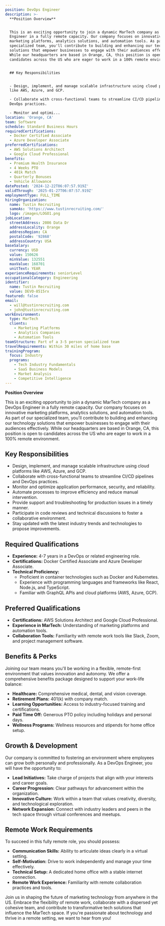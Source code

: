 ```yaml
---
position: DevOps Engineer
description: >-
  **Position Overview**


  This is an exciting opportunity to join a dynamic MarTech company as a DevOps
  Engineer in a fully remote capacity. Our company focuses on innovative
  marketing platforms, analytics solutions, and automation tools. As part of our
  specialized team, you'll contribute to building and enhancing our technology
  solutions that empower businesses to engage with their audiences effectively.
  While our headquarters are based in Orange, CA, this position is open to
  candidates across the US who are eager to work in a 100% remote environment.


  ## Key Responsibilities


  - Design, implement, and manage scalable infrastructure using cloud platforms
  like AWS, Azure, and GCP.

  - Collaborate with cross-functional teams to streamline CI/CD pipelines and
  DevOps practices.

  - Monitor and optimi...
location: 'Orange, CA'
team: Software
schedule: Standard Business Hours
requiredCertifications:
  - Docker Certified Associate
  - Azure Developer Associate
preferredCertifications:
  - AWS Solutions Architect
  - Google Cloud Professional
benefits:
  - Premium Health Insurance
  - 4 Weeks PTO
  - 401k Match
  - Quarterly Bonuses
  - Vehicle Allowance
datePosted: '2024-12-22T06:07:57.919Z'
validThrough: '2025-01-27T06:07:57.919Z'
employmentType: FULL_TIME
hiringOrganization:
  name: Tustin Recruiting
  sameAs: 'https://www.tustinrecruiting.com/'
  logo: /images/LOGO1.png
jobLocation:
  streetAddress: 2086 Data Dr
  addressLocality: Orange
  addressRegion: CA
  postalCode: '92868'
  addressCountry: USA
baseSalary:
  currency: USD
  value: 150626
  minValue: 132551
  maxValue: 168701
  unitText: YEAR
experienceRequirements: seniorLevel
occupationalCategory: Engineering
identifier:
  name: Tustin Recruiting
  value: DEVO-8515rx
featured: false
email:
  - will@tustinrecruiting.com
  - john@tustinrecruiting.com
workEnvironment:
  type: MarTech
  clients:
    - Marketing Platforms
    - Analytics Companies
    - Automation Tools
teamStructure: Part of a 3-5 person specialized team
travelRequirements: Within 30 miles of home base
trainingProgram:
  focus: Industry
  programs:
    - Tech Industry Fundamentals
    - SaaS Business Models
    - Market Analysis
    - Competitive Intelligence
---
```




**Position Overview**

This is an exciting opportunity to join a dynamic MarTech company as a DevOps Engineer in a fully remote capacity. Our company focuses on innovative marketing platforms, analytics solutions, and automation tools. As part of our specialized team, you'll contribute to building and enhancing our technology solutions that empower businesses to engage with their audiences effectively. While our headquarters are based in Orange, CA, this position is open to candidates across the US who are eager to work in a 100% remote environment.

## Key Responsibilities

- Design, implement, and manage scalable infrastructure using cloud platforms like AWS, Azure, and GCP.
- Collaborate with cross-functional teams to streamline CI/CD pipelines and DevOps practices.
- Monitor and optimize application performance, security, and reliability.
- Automate processes to improve efficiency and reduce manual intervention.
- Provide support and troubleshooting for production issues in a timely manner.
- Participate in code reviews and technical discussions to foster a collaborative environment.
- Stay updated with the latest industry trends and technologies to propose improvements.

## Required Qualifications

- **Experience:** 4-7 years in a DevOps or related engineering role.
- **Certifications:** Docker Certified Associate and Azure Developer Associate.
- **Technical Proficiency:** 
  - Proficient in container technologies such as Docker and Kubernetes.
  - Experience with programming languages and frameworks like React, Node.js, and TypeScript.
  - Familiar with GraphQL APIs and cloud platforms (AWS, Azure, GCP).

## Preferred Qualifications

- **Certifications:** AWS Solutions Architect and Google Cloud Professional.
- **Experience in MarTech:** Understanding of marketing platforms and automation tools.
- **Collaboration Tools:** Familiarity with remote work tools like Slack, Zoom, and project management software.

## Benefits & Perks

Joining our team means you'll be working in a flexible, remote-first environment that values innovation and autonomy. We offer a comprehensive benefits package designed to support your work-life balance:

- **Healthcare:** Comprehensive medical, dental, and vision coverage.
- **Retirement Plans:** 401(k) with company match.
- **Learning Opportunities:** Access to industry-focused training and certifications.
- **Paid Time Off:** Generous PTO policy including holidays and personal days.
- **Wellness Programs:** Wellness resources and stipends for home office setup.

## Growth & Development

Our company is committed to fostering an environment where employees can grow both personally and professionally. As a DevOps Engineer, you will have the opportunity to:

- **Lead Initiatives:** Take charge of projects that align with your interests and career goals.
- **Career Progression:** Clear pathways for advancement within the organization.
- **Innovative Culture:** Work within a team that values creativity, diversity, and technological exploration.
- **Network Expansion:** Connect with industry leaders and peers in the tech space through virtual conferences and meetups.

## Remote Work Requirements

To succeed in this fully remote role, you should possess:

- **Communication Skills:** Ability to articulate ideas clearly in a virtual setting.
- **Self-Motivation:** Drive to work independently and manage your time effectively.
- **Technical Setup:** A dedicated home office with a stable internet connection.
- **Remote Work Experience:** Familiarity with remote collaboration practices and tools.

Join us in shaping the future of marketing technology from anywhere in the US. Embrace the flexibility of remote work, collaborate with a dispersed yet cohesive team, and contribute to transformative tech solutions that influence the MarTech space. If you're passionate about technology and thrive in a remote setting, we want to hear from you!
